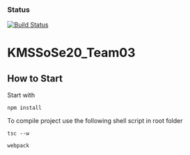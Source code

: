 ### Status
[![Build Status](https://travis-ci.com/Demactus/KMSSoSe20_Team03.svg?branch=dev)](https://travis-ci.com/Demactus/KMSSoSe20_Team03)
# KMSSoSe20_Team03
## How to Start
Start with 
```shell script
npm install 
```

To compile project use the following shell script in root folder

```shell script
tsc --w
```

```shell script
webpack
```
